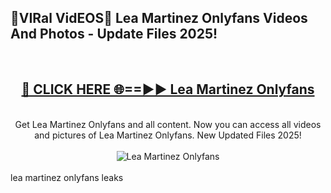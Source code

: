 <h2>🔴VIRal VidEOS🔴 Lea Martinez Onlyfans Videos And Photos - Update Files 2025!</h2>
<br>
<div align="center">
<h2><a href="https://virallinks.top/odZfE0" rel="nofollow">🔴 CLICK HERE 🌐==►► Lea Martinez Onlyfans</a></h2>
<br>
Get Lea Martinez Onlyfans and all content. Now you can access all videos and pictures of Lea Martinez Onlyfans. New Updated Files 2025!
<br>
<br>
<a href="https://virallinks.top/odZfE0" rel="nofollow" data-target="animated-image.originalLink"><img src="https://i.imgur.com/dJHk4Zq.gif)" alt="Lea Martinez Onlyfans" style="max-width: 100%; display: inline-block;" data-target="animated-image.originalImage"></a>
</div>
<br>
lea martinez onlyfans leaks